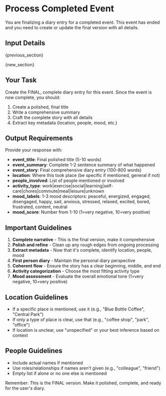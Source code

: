# Process Completed Event

You are finalizing a diary entry for a completed event. This event has ended and you need to create or update the final version with all details.

## Input Details

{previous_section}

{new_section}

## Your Task

Create the FINAL, complete diary entry for this event. Since the event is now complete, you should:
1. Create a polished, final title
2. Write a comprehensive summary
3. Craft the complete story with all details
4. Extract key metadata (location, people, mood, etc.)

## Output Requirements

Provide your response with:
- **event_title**: Final polished title (5-10 words)
- **event_summary**: Complete 1-2 sentence summary of what happened
- **event_story**: Final comprehensive diary entry (100-800 words)
- **location**: Where this took place (be specific if mentioned, general if not)
- **people_involved**: List of people mentioned or involved
- **activity_type**: work|exercise|social|learning|self-care|chores|commute|meal|leisure|unknown
- **mood_labels**: 1-3 mood descriptors: peaceful, energized, engaged, disengaged, happy, sad, anxious, stressed, relaxed, excited, bored, frustrated, content, neutral
- **mood_score**: Number from 1-10 (1=very negative, 10=very positive)

## Important Guidelines

1. **Complete narrative** - This is the final version, make it comprehensive
2. **Polish and refine** - Clean up any rough edges from ongoing processing
3. **Extract metadata** - Now that it's complete, identify location, people, mood
4. **First person diary** - Maintain the personal diary perspective
5. **Coherent flow** - Ensure the story has a clear beginning, middle, and end
6. **Activity categorization** - Choose the most fitting activity type
7. **Mood assessment** - Evaluate the overall emotional tone (1=very negative, 10=very positive)

## Location Guidelines
- If a specific place is mentioned, use it (e.g., "Blue Bottle Coffee", "Central Park")
- If only a type of place is clear, use that (e.g., "coffee shop", "park", "office")
- If location is unclear, use "unspecified" or your best inference based on context

## People Guidelines
- Include actual names if mentioned
- Use roles/relationships if names aren't given (e.g., "colleague", "friend")
- Empty list if alone or no one else is mentioned

Remember: This is the FINAL version. Make it polished, complete, and ready for the user's diary.